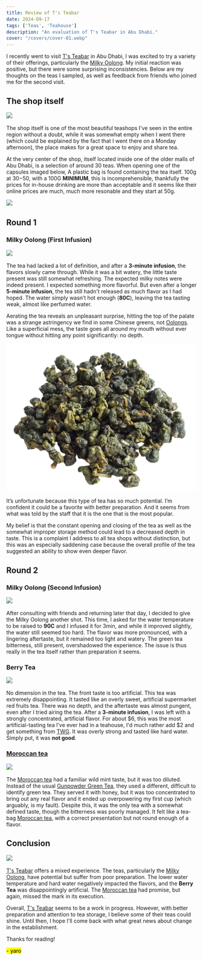 ```yaml
---
title: Review of T's Teabar  
date: 2024-09-17  
tags: ['Teas', 'Teahouse']  
description: "An evaluation of T's Teabar in Abu Dhabi."
cover: "/covers/cover-01.webp"
---
```


I recently went to visit [T's Teabar](https://tsteas.com/en-ae) in Abu Dhabi, I was excited to try a variety of their offerings, particularly the [Milky Oolong](https://en.wikipedia.org/wiki/Jin_Xuan_tea). My initial reaction was positive, but there were some surprising inconsistencies. Below are my thoughts on the teas I sampled, as well as feedback from friends who joined me for the second visit. 

## The shop itself

![](image-74.png)

The shop itself is one of the most beautiful teashops I've seen in the entire region without a doubt, while it was somewhat empty when I went there (which could be explained by the fact that I went there on a Monday afternoon), the place makes for a great space to enjoy and share tea.

At the very center of the shop, itself located inside one of the older malls of Abu Dhabi, is a selection of around 30 teas. When opening one of the capsules imaged below, A plastic bag is found containing the tea itself. 100g at $30-$50, with a 100G **MINIMUM**, this is incomprehensible, thankfully the prices for in-house drinking are more than acceptable and it seems like their online prices are much, much more resonable and they start at 50g.

![](image-75.png)

## Round 1
### Milky Oolong (First Infusion)

![](image-73.png)

The tea had lacked a lot of definition, and after a **3-minute infusion**, the flavors slowly came through. While it was a bit watery, the little taste present was still somewhat refreshing. The expected milky notes were indeed present. I expected something more flavorful. But even after a longer **5-minute infusion**, the tea still hadn't released as much flavor as I had hoped. The water simply wasn’t hot enough (**80C**), leaving the tea tasting weak, almost like perfumed water.

Aerating the tea reveals an unpleasant surprise, hitting the top of the palate was a strange astringency we find in some Chinese greens, not [Oolongs](https://en.wikipedia.org/wiki/Oolong). Like a superficial mess, the taste goes all around my mouth without ever tongue without hitting any point significantly: no depth.

![](image-79.png)

It’s unfortunate because this type of tea has so much potential. I’m confident it could be a favorite with better preparation. And it seems from what was told by the staff that it is the one that is the most popular.

My belief is that the constant opening and closing of the tea as well as the somewhat improper storage method could lead to a decreased depth in taste. This is a complaint I address to all tea shops without distinction, but this was an especially saddening case because the overall profile of the tea suggested an ability to show even deeper flavor.

## Round 2

### Milky Oolong (Second Infusion)

![](image-78.png)

After consulting with friends and returning later that day, I decided to give the Milky Oolong another shot. This time, I asked for the water temperature to be raised to **90C** and I infused it for 3min, and while it improved slightly, the water still seemed too hard. The flavor was more pronounced, with a lingering aftertaste, but it remained too light and watery. The green tea bitterness, still present, overshadowed the experience. The issue is thus really in the tea itself rather than preparation it seems.

### **Berry Tea**

![](image-76.png)

No dimension in the tea. The front taste is too artificial.
This tea was extremely disappointing. It tasted like an overly sweet, artificial supermarket red fruits tea. There was no depth, and the aftertaste was almost pungent, even after I tried airing the tea. After a **3-minute infusion**, I was left with a strongly concentrated, artificial flavor. For about $6, this was the most artificial-tasting tea I’ve ever had in a teahouse, I'd much rather add $2 and get something from [TWG](https://skoomaden.me/posts/review-of-twg-breakfast-teas/). It was overly strong and tasted like hard water. Simply put, it was **not good**.


### [Moroccan tea](https://blog.theteakitchen.com/tea-history-culture/the-history-of-moroccan-tea/)

![](image-77.png)

The [Moroccan tea](https://blog.theteakitchen.com/tea-history-culture/the-history-of-moroccan-tea/) had a familiar wild mint taste, but it was too diluted. Instead of the usual [Gunpowder Green Tea](https://en.wikipedia.org/wiki/Gunpowder_tea), they used a different, difficult to identify green tea. They served it with honey, but it was too concentrated to bring out any real flavor and it ended up overpowering my first cup (which arguably, is my fault). Despite this, it was the only tea with a somewhat defined taste, though the bitterness was poorly managed. It felt like a tea-bag [Moroccan tea](https://blog.theteakitchen.com/tea-history-culture/the-history-of-moroccan-tea/), with a correct presentation but not round enough of a flavor.

## Conclusion

![](Presentationgif.gif)

[T's Teabar](https://tsteas.com/en-ae) offers a mixed experience. The teas, particularly the [Milky Oolong](https://en.wikipedia.org/wiki/Jin_Xuan_tea), have potential but suffer from poor preparation. The lower water temperature and hard water negatively impacted the flavors, and the **Berry Tea** was disappointingly artificial. The [Moroccan tea](https://blog.theteakitchen.com/tea-history-culture/the-history-of-moroccan-tea/) had promise, but again, missed the mark in its execution.

Overall, [T's Teabar](https://tsteas.com/en-ae) seems to be a work in progress. However, with better preparation and attention to tea storage, I believe some of their teas could shine. Until then, I hope I'll come back with what great news about change in the establishment.

Thanks for reading!

<mark>- yaro</mark>
